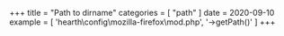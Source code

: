 +++
title = "Path to dirname"
categories = [ "path" ]
date = 2020-09-10
example = [
   'hearth\config\mozilla-firefox\mod.php', '->getPath()'
]
+++
